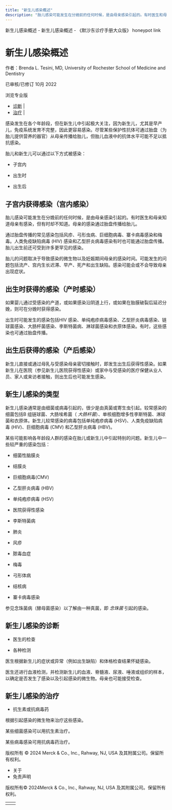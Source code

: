 ```yaml
---
title: "新生儿感染概述"
description: "胎儿感染可能发生在分娩前的任何时候，是由母亲感染引起的。有时医生和母亲知道母亲有感染，但有时却不知道。母亲的感染通过胎盘传播给胎儿。"
---
```


﻿新生儿感染概述 \- 新生儿感染概述 \- 《默沙东诊疗手册大众版》 honeypot link

# 新生儿感染概述

作者：Brenda L. Tesini, MD, University of Rochester School of Medicine and Dentistry

已审核/已修订 10月 2022

浏览专业版

- [诊断](#诊断_v40477072_zh) \|
- [治疗](#治疗_v40477081_zh) \|

感染发生在各个年龄段，但在新生儿中引起极大关注，因为新生儿，尤其是早产儿，免疫系统发育不完整，因此更容易感染。尽管某些保护性抗体可通过胎盘（为胎儿提供营养的器官）从母亲传播给胎儿，但胎儿血液中的抗体水平可能不足以抵抗感染。

胎儿和新生儿可以通过以下方式被感染：

- 子宫内

- 出生时

- 出生后


## 子宫内获得感染（宫内感染）

胎儿感染可能发生在分娩前的任何时候，是由母亲感染引起的。有时医生和母亲知道母亲有感染，但有时却不知道。母亲的感染通过胎盘传播给胎儿。

通过胎盘传播的常见感染包括风疹、弓形虫病、巨细胞病毒、寨卡病毒感染和梅毒。人类免疫缺陷病毒 (HIV) 感染和乙型肝炎病毒感染有时也可能通过胎盘传播。胎儿出生前还可受到许多更罕见的感染。

胎儿的问题取决于导致感染的微生物以及妊娠期间母亲的感染时间。可能发生的问题包括流产、宫内生长迟滞、早产、死产和出生缺陷。感染可能会或不会导致母亲出现症状。

## 出生时获得的感染（产时感染）

如果婴儿通过受感染的产道，或如果感染沿阴道上行，或如果在胎膜破裂后延迟分娩，则可在分娩时获得感染。

出生时可能发生的感染包括HIV 感染、单纯疱疹病毒感染、乙型肝炎病毒感染、链球菌感染、大肠杆菌感染、李斯特菌病、淋球菌感染和衣原体感染。有时，这些感染也可通过胎盘传播。

## 出生后获得的感染（产后感染）

新生儿直接或通过母乳与受感染母亲密切接触时，即发生出生后获得性感染。如果新生儿在医院（参见新生儿医院获得性感染）或家中与受感染的医疗保健从业人员、家人或来访者接触，则出生后也可能发生感染。

## 新生儿感染的类型

新生儿感染通常是由细菌或病毒引起的，很少是由真菌或寄生虫引起。较常感染的细菌包括B 组链球菌、大肠埃希菌（ _大肠杆菌_）、单核细胞增多性李斯特菌、淋球菌和衣原体。新生儿较常感染的病毒包括单纯疱疹病毒 (HSV)、人类免疫缺陷病毒 (HIV)、巨细胞病毒 (CMV) 和乙型肝炎病毒 (HBV)。

某些可能影响各年龄段人群的感染在胎儿或新生儿中引起特别的问题。新生儿中一些较严重的感染包括：

- 细菌性脑膜炎

- 结膜炎

- 巨细胞病毒(CMV)

- 乙型肝炎病毒 (HBV)

- 单纯疱疹病毒 (HSV)

- 医院获得性感染

- 李斯特菌病

- 肺炎

- 风疹

- 脓毒血症

- 梅毒

- 弓形体病

- 结核病

- 寨卡病毒感染


参见念珠菌病（酵母菌感染）以了解由一种真菌，即 _念珠菌_ 引起的感染。

## 新生儿感染的诊断

- 医生的检查

- 各种检测


医生根据新生儿的症状或异常（例如出生缺陷）和体格检查结果怀疑感染。

医生还进行血液检测，并检测新生儿的血液、脊髓液、尿液、唾液或组织的样本，以确定是否发生了感染以及引起感染的微生物。母亲也可能接受检查。

## 新生儿感染的治疗

- 抗生素或抗病毒药


根据引起感染的微生物来治疗这些感染。

某些细菌感染可以用抗生素治疗。

某些病毒感染可用抗病毒药治疗。



版权所有 © 2024
Merck & Co., Inc., Rahway, NJ, USA 及其附属公司。保留所有权利。

- 关于
- 免责声明

版权所有© 2024Merck & Co., Inc., Rahway, NJ, USA 及其附属公司。保留所有权利。

|     |     |
| --- | --- |
|  |  |
